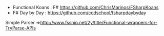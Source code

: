 - Functional Koans : F# https://github.com/ChrisMarinos/FSharpKoans
- F# Day by Day : https://github.com/ccdschool/fsharpdaybyday


Simple Parser =>http://www.fssnip.net/2y/title/Functional-wrappers-for-TryParse-APIs
